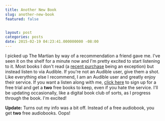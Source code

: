 ```yaml
---
title: Another New Book
slug: another-new-book
featured: false


layout: post
categories: posts
date: 2015-02-19 04:23:41.000000000 -08:00
---
```


I picked up The Martian by way of a recommendation a friend gave me. I've seen it on the shelf for a minute now and I'm pretty excited to start listening to it. Most books I don't read (a [recent purchase](https://johnathan.org/posts/2017/12/on-moving-to-johnathan-org.html) being an exception) but instead listen to via Audible. If you're not an Audible user, give them a shot. Like everything else I recommend, I am an Audible user and greatly enjoy their service. If you want a listen along with me, [click here](https://www.audible.com) to sign up for a free trial and get a **two** free books to keep, even if you hate the service. I'll be updating occasionally, like a digital book club of sorts, as I progress through the book. I'm excited!

**Update:** Turns out my info was a bit off. Instead of a free audiobook, you get **two** free audiobooks. Oops!

